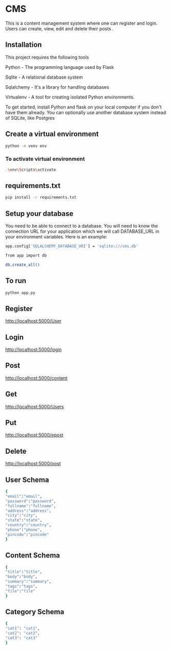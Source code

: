 # CMS

This is a content management system where one can register and login.
Users can create, view, edit and delete their posts
.

## Installation

This project requires the following tools

Python - The programming language used by Flask

Sqlite - A relational database system

Sqlalchemy - It's a library for handling databases
 
Virtualenv - A tool for creating isolated Python environments.



To get started, install Python and flask on your local computer 
if you don't have them already. You can optionally use another database system instead of SQLite, like Postgres

## Create a virtual environment

```bash
python -m venv env
```
### To activate virtual environment

```bash
.\env\Scripts\activate
```

## requirements.txt

```bash
pip install -r requirements.txt
```

## Setup your database


You need to be able to connect to a database.
You will need to know the connection URL for your application which we will call DATABASE_URL in your environment variables. Here is an example:

```bash
app.config['SQLALCHEMY_DATABASE_URI'] = 'sqlite:///cms.db'
```

```bash
from app import db
```

```bash
db.create_all()
```

## To run

```bash
python app.py
```

## Register
[http://localhost:5000/User](http://localhost:5000/User)

## Login

[http://localhost:5000/login](http://localhost:5000/login)

## Post
[http://localhost:5000/content](http://localhost:5000/content)

## Get
[http://localhost:5000/Users](http://localhost:5000/Users)

## Put
[http://localhost:5000/epost](http://localhost:5000/epost)

## Delete
[http://localhost:5000/post](http://localhost:5000/post)



## User Schema
```bash
{
"email":"email",
"password":"password",
"fullname":"fullname",
"address":"address",
"city":"city",
"state":"state",
"country":"country",
"phone":"phone",
"pincode":"pincode"
}

```
## Content Schema

```bash
{
"title":"title",
"body":"body",
"summary":"summary",
"tags":"tags",
"file":"file"
}

```

## Category Schema

```bash
{
"cat1": "cat1",
"cat2": "cat2",
"cat3": "cat3"
}
```
